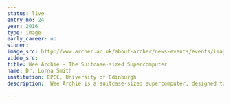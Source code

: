 ```yaml
---
status: live
entry_no: 24
year: 2016
type: image 
early_career: no 
winner: 
image_src: http://www.archer.ac.uk/about-archer/news-events/events/image-comp/gallery-2016/24_Entry_800.jpg
video_src: 
title: Wee Archie - The Suitcase-sized Supercomputer  
name: Dr. Lorna Smith
institution: EPCC, University of Edinburgh 
description:  Wee Archie is a suitcase-sized supercomputer, designed to let school children try their hand at computing and learn about the benefits of supercomputing. The system has been created to be representative of the system design in massively parallel architectures. There are 18 Raspberry Pi's, each acting as a multi-core node providing a total of 72 cores and 144GB of RAM, a network switch, a power supply unit (PSU) and Ethernet cables. Each Raspberry Pi has an LED display that lights up when in use, providing a visual display that helps demonstrate how multiple processors work in parallel to solve complex tasks. We have a suite of demos for Wee Archie. These demos highlight real science from the ARCHER system and show the benefits of ARCHER in a fun and accessible manner.<br />			 Wee Archie was designed and built through a collaboration between EPCC and Edinburgh University's science outreach group, FUSION.	
  
---
```

